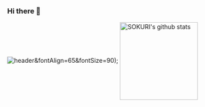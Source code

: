 ### Hi there 👋

![header](https://capsule-render.vercel.app/api?type=waving&color=auto&height=300&section=header&text=whale_Hertz&fontColor=ffffff)&fontAlign=65&fontSize=90);
<a href="https://github.com/imysh578"><img align="center" style="height:180px" src="https://github-readme-stats.vercel.app/api?username=imysh578&show_icons=true&include_all_commits=true&theme=nord&hide_border=true" alt="SOKURI's github stats" /></a>
